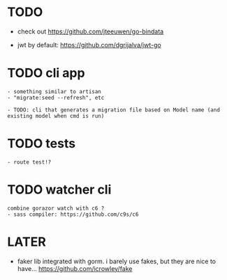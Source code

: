 # TODO

- check out https://github.com/jteeuwen/go-bindata

- jwt by default: https://github.com/dgrijalva/jwt-go



# TODO cli app
    - something similar to artisan
    - "migrate:seed --refresh", etc

    - TODO: cli that generates a migration file based on Model name (and existing model when cmd is run)



# TODO tests
    - route test!?


# TODO watcher cli
    combine gorazor watch with c6 ?
    - sass compiler: https://github.com/c9s/c6


# LATER

- faker lib integrated with gorm. i barely use fakes, but they are nice to have... https://github.com/icrowley/fake
